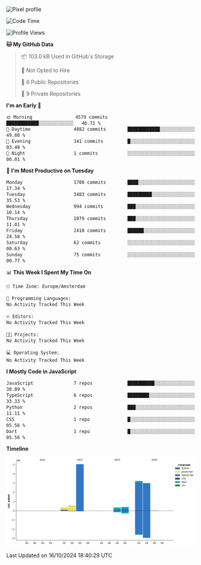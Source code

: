 ![Pixel profile](https://pixel-profile.vercel.app/api/github-stats?username=Atchferox&screen_effect=true&theme=rainbow
)


<!--START_SECTION:waka-->
![Code Time](http://img.shields.io/badge/Code%20Time-415%20hrs%204%20mins-blue)

![Profile Views](http://img.shields.io/badge/Profile%20Views-0-blue)

**🐱 My GitHub Data** 

> 📦 103.0 kB Used in GitHub's Storage 
 > 
> 🚫 Not Opted to Hire
 > 
> 📜 6 Public Repositories 
 > 
> 🔑 9 Private Repositories 
 > 
**I'm an Early 🐤** 

```text
🌞 Morning                4579 commits        ████████████░░░░░░░░░░░░░   46.71 % 
🌆 Daytime                4882 commits        ████████████░░░░░░░░░░░░░   49.80 % 
🌃 Evening                341 commits         █░░░░░░░░░░░░░░░░░░░░░░░░   03.48 % 
🌙 Night                  1 commits           ░░░░░░░░░░░░░░░░░░░░░░░░░   00.01 % 
```
📅 **I'm Most Productive on Tuesday** 

```text
Monday                   1700 commits        ████░░░░░░░░░░░░░░░░░░░░░   17.34 % 
Tuesday                  3483 commits        █████████░░░░░░░░░░░░░░░░   35.53 % 
Wednesday                994 commits         ███░░░░░░░░░░░░░░░░░░░░░░   10.14 % 
Thursday                 1079 commits        ███░░░░░░░░░░░░░░░░░░░░░░   11.01 % 
Friday                   2410 commits        ██████░░░░░░░░░░░░░░░░░░░   24.58 % 
Saturday                 62 commits          ░░░░░░░░░░░░░░░░░░░░░░░░░   00.63 % 
Sunday                   75 commits          ░░░░░░░░░░░░░░░░░░░░░░░░░   00.77 % 
```


📊 **This Week I Spent My Time On** 

```text
🕑︎ Time Zone: Europe/Amsterdam

💬 Programming Languages: 
No Activity Tracked This Week

🔥 Editors: 
No Activity Tracked This Week

🐱‍💻 Projects: 
No Activity Tracked This Week

💻 Operating System: 
No Activity Tracked This Week
```

**I Mostly Code in JavaScript** 

```text
JavaScript               7 repos             ██████████░░░░░░░░░░░░░░░   38.89 % 
TypeScript               6 repos             ████████░░░░░░░░░░░░░░░░░   33.33 % 
Python                   2 repos             ███░░░░░░░░░░░░░░░░░░░░░░   11.11 % 
CSS                      1 repo              █░░░░░░░░░░░░░░░░░░░░░░░░   05.56 % 
Dart                     1 repo              █░░░░░░░░░░░░░░░░░░░░░░░░   05.56 % 
```



**Timeline**

![Lines of Code chart](https://raw.githubusercontent.com/Atchferox/Atchferox/main/assets/bar_graph.png)


 Last Updated on 16/10/2024 18:40:29 UTC
<!--END_SECTION:waka-->
